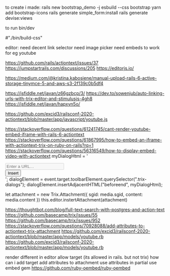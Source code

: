 to create i made:
rails new bootstrap_demo -j esbuild --css bootstrap
yarn add bootstrap-icons
rails generate simple_form:install
rails generate devise:views


to run
bin/dev


#"./bin/build-css"


editor:
need decent link selector
need image picker
need embeds to work for eg youtube

https://github.com/rails/actiontext/issues/37
https://jumpstartrails.com/discussions/205
https://editorjs.io/

https://medium.com/@kristina.kabosiene/manual-upload-rails-6-active-storage-tinymce-5-and-aws-s3-2f139c0b5df4

https://jsfiddle.net/javan/z66gzbcp/3/
https://dev.to/sowenjub/auto-linking-urls-with-trix-editor-and-stimulusjs-4gh8
https://jsfiddle.net/javan/hapxyn5o/

https://github.com/excid3/railsconf-2020-actiontext/blob/master/app/javascript/youtube.js

https://stackoverflow.com/questions/61241745/cant-render-youtube-embed-iframe-with-rails-6-actiontext
https://stackoverflow.com/questions/61867995/how-to-embed-an-iframe-with-actiontext-trix-on-ruby-on-rails?rq=1
https://stackoverflow.com/questions/56316549/how-to-display-embed-video-with-actiontext
myDialogHtml =
    '<div class="trix-dialog trix-dialog--link" data-trix-dialog="myDialog" data-trix-dialog-attribute="src">
        <div class="dialog-content">
           <div class="trix-dialog__link-fields">
            <input type="url" name="src" class="trix-input trix-input--dialog" placeholder="Enter a URL…" required="" data-trix-input="" disabled="disabled">
            <div class="trix-button-group">
              <input type="button" class="trix-button trix-button--dialog" value="Insert" data-trix-method="makeAttachment">
            </div>
          </div>
        </div>
      </div>';
  dialogElement = event.target.toolbarElement.querySelector(".trix-dialogs");
  dialogElement.insertAdjacentHTML("beforeend", myDialogHtml);




  let attachment = new Trix.Attachment({
    sgid: media.sgid,
    content: media.content
    })
  this.editor.instertAttachment(attachment)

https://thoughtbot.com/blog/full-text-search-with-postgres-and-action-text
https://github.com/basecamp/trix/issues/55
https://github.com/basecamp/trix/issues/952
https://stackoverflow.com/questions/70928088/add-attributes-to-actiontext-trix-attachment
https://github.com/excid3/railsconf-2020-actiontext/blob/master/app/models/youtube.rb
https://github.com/excid3/railsconf-2020-actiontext/blob/master/app/models/youtube.rb


render different in editor
allow target (its allowed in rails.  but not trix)
how can i add target
add attributes to attachment
use attributes in partial
use embed gem https://github.com/ruby-oembed/ruby-oembed
